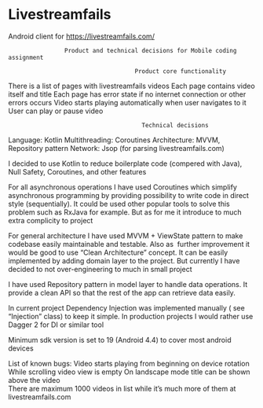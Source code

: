 # Livestreamfails
Android client for https://livestreamfails.com/

	              	Product and technical decisions for Mobile coding assignment  

			                        	Product core functionality

There is a list of pages with livestreamfails videos
Each page contains video itself and title 
Each page has error state if no internet connection or other errors occurs 
Video starts playing automatically when user navigates to it 
User can play or pause video

				                          Technical decisions 

Language: Kotlin
Multithreading: Coroutines 
Architecture: MVVM, Repository pattern
Network: Jsop (for parsing livestreamfails.com)

I decided to use Kotlin to reduce boilerplate code (compered with Java), Null Safety, Coroutines, and other features 

For all asynchronous operations I have used Coroutines which simplify asynchronous programming by providing possibility to write code in direct style (sequentially).
It could be used other popular tools to solve this problem such as RxJava for example. But as for me it introduce to much extra complicity to project

For general architecture I have used MVVM + ViewState pattern to make codebase easily maintainable and testable. Also as  further improvement it would be good to use “Clean Architecture” concept. It can be easily implemented by adding domain layer to the project. But currently I have decided  to not over-engineering to much in small project 

I have used Repository pattern in model layer to handle data operations. It provide a clean API so that the rest of the app can retrieve data easily.

In current project Dependency Injection was implemented manually ( see “Injection” class) to keep it simple. In production projects I would rather use Dagger 2 for DI or similar tool 

Minimum sdk version is set to 19 (Android 4.4) to cover most android devices 

List of known bugs:
Video starts playing from beginning on device rotation
While scrolling video view is empty 
On landscape mode title can be shown above the video  
There are maximum 1000 videos in list while it’s much more of them at livestreamfails.com

